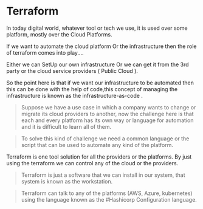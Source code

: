 # Terraform 
In today digital world, whatever tool or tech we use, it is used over some platform, mostly over the Cloud Platforms.

If we want to automate the cloud platform Or the infrastructure then the role of terraform comes into play....

Either we can SetUp our own infrastructure Or we can get it from the 3rd party or the cloud service providers ( Public Cloud ).

So the point here is that if we want our infrastructure to be automated then this can be done with the help of code,this concept of managing the infrastructure is known as the infrastructure-as-code .

> Suppose we have a use case in which a company wants to change or migrate its cloud providers to another, now the challenge here is that each and every platform has its own way or language for automation and it is difficult to learn all of them.


> To solve this kind of challenge we need a common language or the script that can be used to automate any kind of the platform.

Terraform is one tool solution for all the providers or the platforms. By just using the terraform we can control any of the cloud or the providers.

> Terraform is just a software that we can install in our system, that system is known as the workstation.

> Terraform can talk to any of the platforms (AWS, Azure, kubernetes) using the language known as the #Hashicorp Configuration language.

